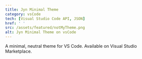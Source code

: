 ```yaml
---
title: Jyn Minimal Theme
category: vsCode
tech: [Visual Studio Code API, JSON]
href: ' '
src: /assets/featured/notMyTheme.png
alt: Jyn Minimal Theme on vsCode
---
```


A minimal, neutral theme for VS Code. Available on Visual Studio Marketplace.
